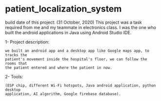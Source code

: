 # patient_localization_system
 
build date of this project: (31 October, 2020)
This project was a task required from me and my teammate in electronics class.
I was the one who built the android applications in Java using Android Studio IDE.

1- Project description:

    we built an android app and a desktop app like Google maps app, to tracks the 
    patient's movement inside the hospital's floor, we can follow the rooms that
    the patient entered and where the patient in now. 

2- Tools:
    
    (ESP chip, different Wi-Fi hotspots, Java android application, python desktop 
    application, AI algorithm, Google firebase database).

    

    

